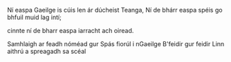 
Ní easpa Gaeilge is cúis len ár dúcheist Teanga,
Ní de bhárr easpa spéis go bhfuil muid lag intí;

cinnte ní de bharr easpa iarracht ach oiread.

Samhlaigh ar feadh nóméad gur
Spás fiorúl i nGaeilge
B'feidir gur feidir
Linn aithrú a spreagadh sa scéal

